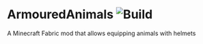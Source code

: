 # ArmouredAnimals ![Build](https://github.com/DeflatedPickle/ArmouredAnimals/actions/workflows/gradle-build.yml/badge.svg)
A Minecraft Fabric mod that allows equipping animals with helmets
